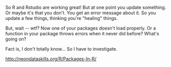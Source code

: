So R and Rstudio are working great!  But at one point you update something.  
Or maybe it's that you don't.  You get an error message about it.  So you update a few things,
thinking you're "healing" things.

But, wait -- wtf?  Now one of your packages doesn't load properly.  Or a function in your package
throws errors when it never did before?  What's going on?

Fact is, I don't totally know... So I have to investigate.

http://neondataskills.org/R/Packages-In-R/
